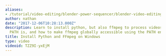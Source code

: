 ```yaml
---
aliases:
- /tutorial/video-editing/blender-power-sequencer/blender-video-editing-tutorials/chapter/7_power_sequencer_install_python_and_ffmpeg_on_windows
author: nathan
date: "2017-12-06T10:28:13.000Z"
description: Learn to install python, but also ffmpeg to process videos, what the
  PATH is, and how to make ffmpeg globally accessible using the PATH environment variable.
title: Install Python and FFmpeg on Windows
type: video
videoid: TZZ9I-yxEjM
---
```

